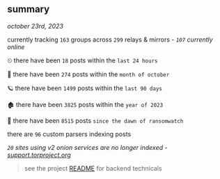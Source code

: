 
## summary
_october 23rd, 2023_

currently tracking `163` groups across `299` relays & mirrors - _`107` currently online_

⏲ there have been `18` posts within the `last 24 hours`

🦈 there have been `274` posts within the `month of october`

🪐 there have been `1499` posts within the `last 90 days`

🏚 there have been `3825` posts within the `year of 2023`

🦕 there have been `8515` posts `since the dawn of ransomwatch`

there are `96` custom parsers indexing posts

_`20` sites using v2 onion services are no longer indexed - [support.torproject.org](https://support.torproject.org/onionservices/v2-deprecation/)_

> see the project [README](https://github.com/joshhighet/ransomwatch#ransomwatch--) for backend technicals
